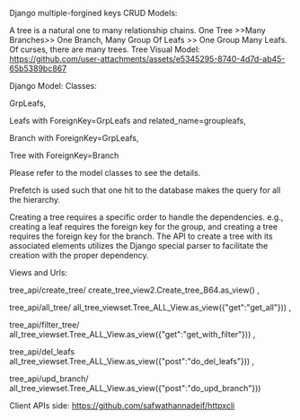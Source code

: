 Django multiple-forgined keys CRUD Models:

A tree is a natural one to many relationship chains. One Tree >>Many Branches>> One Branch, Many Group Of Leafs >> One Group Many Leafs.
Of curses, there are many trees. Tree Visual Model: https://github.com/user-attachments/assets/e5345295-8740-4d7d-ab45-65b5389bc867

Django Model: Classes:  

  
GrpLeafs,
  
Leafs with ForeignKey=GrpLeafs and related_name=groupleafs,
  
Branch with ForeignKey=GrpLeafs, 
  
Tree with ForeignKey=Branch
  
Please refer to the model classes to see the details. 

Prefetch is used such that one hit to the database makes the query for all the hierarchy. 

Creating a tree requires a specific order to handle the dependencies. e.g., creating a leaf requires the foreign key for the group, and creating a tree requires the foreign key for the branch. 
The API to create a tree with its associated elements utilizes the Django special parser to facilitate the creation with the proper dependency.
 
Views and Urls:

tree_api/create_tree/				create_tree_view2.Create_tree_B64.as_view() ,

tree_api/all_tree/				all_tree_viewset.Tree_ALL_View.as_view({"get":"get_all"})) ,

tree_api/filter_tree/ 				all_tree_viewset.Tree_ALL_View.as_view({"get":"get_with_filter"})) ,

tree_api/del_leafs				all_tree_viewset.Tree_ALL_View.as_view({"post":"do_del_leafs"})) ,

tree_api/upd_branch/				all_tree_viewset.Tree_ALL_View.as_view({"post":"do_upd_branch"}))

Client APIs side: https://github.com/safwathannadeif/httpxcli
